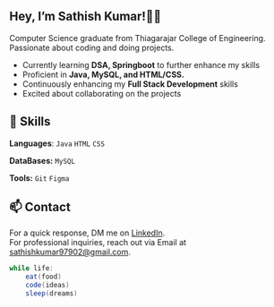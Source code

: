 ## **Hey, I’m Sathish Kumar!👋🏻**

Computer Science graduate from Thiagarajar College of Engineering. Passionate about coding and doing projects.


- Currently learning **DSA, Springboot** to further enhance my skills
- Proficient in **Java, MySQL, and HTML/CSS.**
- Continuously enhancing my **Full Stack Development** skills
- Excited about collaborating on the projects

## 💼 Skills

**Languages**: `Java` `HTML` `CSS`

**DataBases:** `MySQL`

**Tools:** `Git` `Figma`


## 📫 Contact
For a quick response, DM me on [LinkedIn](www.linkedin.com/in/sathishkumarss).\
For professional inquiries, reach out via Email at [sathishkumar97902@gmail.com](mailto:sathishkumar97902@gmail.com).
 
```Java
while life:
    eat(food)
    code(ideas)
    sleep(dreams)   
```


<!---
sathishkumar-ss/sathishkumar-ss is a ✨ special ✨ repository because its `README.md` (this file) appears on your GitHub profile.
You can click the Preview link to take a look at your changes.
--->
